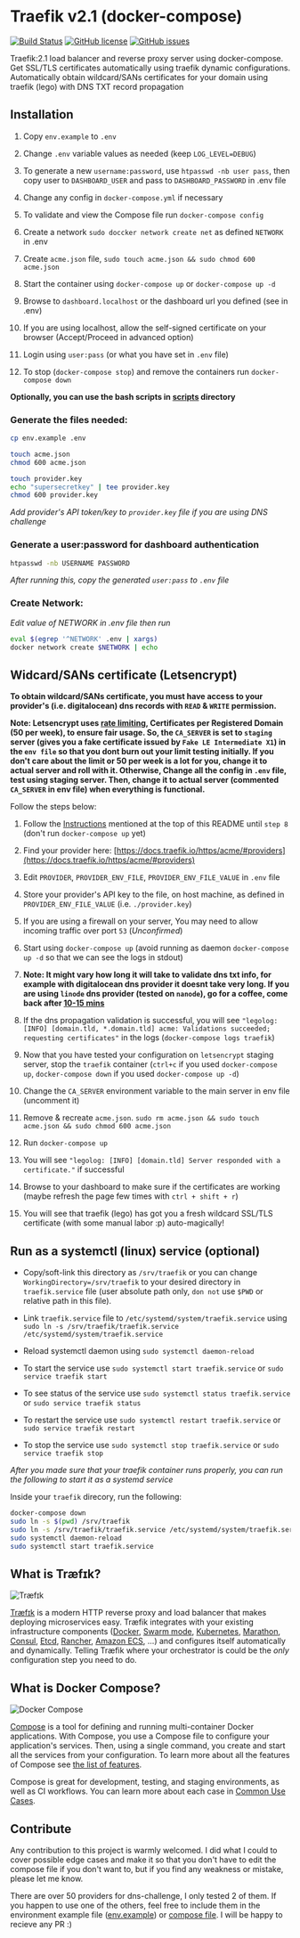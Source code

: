 # Traefik v2.1 (docker-compose)

[![Build Status](https://travis-ci.com/abmruman/traefik-docker-compose.svg?branch=master)](https://travis-ci.com/abmruman/traefik-docker-compose)
[![GitHub license](https://img.shields.io/github/license/abmruman/traefik-docker-compose)](https://github.com/abmruman/traefik-docker-compose/blob/master/LICENSE)
[![GitHub issues](https://img.shields.io/github/issues/abmruman/traefik-docker-compose)](https://github.com/abmruman/traefik-docker-compose/issues)

Traefik:2.1 load balancer and reverse proxy server using docker-compose. Get SSL/TLS certificates automatically using traefik dynamic configurations. Automatically obtain wildcard/SANs certificates for your domain using traefik (lego) with DNS TXT record propagation

## Installation

1. Copy `env.example` to `.env`

2. Change `.env` variable values as needed (keep `LOG_LEVEL=DEBUG`)

3. To generate a new `username:password`, use `htpasswd -nb user pass`, then copy user to `DASHBOARD_USER` and pass to `DASHBOARD_PASSWORD` in .env file

4. Change any config in `docker-compose.yml` if necessary

5. To validate and view the Compose file run `docker-compose config`

6. Create a network `sudo doccker network create net` as defined `NETWORK` in .env

7. Create `acme.json` file, `sudo touch acme.json && sudo chmod 600 acme.json`

8. Start the container using `docker-compose up` or `docker-compose up -d`

9. Browse to `dashboard.localhost` or the dashboard url you defined (see in .env)

10. If you are using localhost, allow the self-signed certificate on your browser (Accept/Proceed in advanced option)

11. Login using `user:pass` (or what you have set in `.env` file)

12. To stop (`docker-compose stop`) and remove the containers run `docker-compose down`

**Optionally, you can use the bash scripts in [scripts](/scripts) directory**

### Generate the files needed:
```bash
cp env.example .env

touch acme.json
chmod 600 acme.json

touch provider.key
echo "supersecretkey" | tee provider.key
chmod 600 provider.key
```
*Add provider's API token/key to `provider.key` file if you are using DNS challenge*

### Generate a user:password for dashboard authentication
```bash
htpasswd -nb USERNAME PASSWORD
```
*After running this, copy the generated `user:pass` to `.env` file*

### Create Network:
*Edit value of NETWORK in .env file then run*
```bash
eval $(egrep '^NETWORK' .env | xargs)
docker network create $NETWORK | echo
```

## Widcard/SANs certificate (Letsencrypt)

**To obtain wildcard/SANs certificate, you must have access to your provider's (i.e. digitalocean) dns records with `READ` & `WRITE` permission.**

**Note: Letsencrypt uses [rate limiting](https://letsencrypt.org/docs/rate-limits/), Certificates per Registered Domain (50 per week), to ensure fair usage. So, the `CA_SERVER` is set to `staging` server (gives you a fake certificate issued by `Fake LE Intermediate X1`) in the `env file` so that you dont burn out your limit testing initially. If you don't care about the limit or 50 per week is a lot for you, change it to actual server and roll with it. Otherwise, Change all the config in `.env` file, test using staging server. Then, change it to actual server (commented `CA_SERVER` in env file) when everything is functional.**

Follow the steps below:

1. Follow the [Instructions](#instructions) mentioned at the top of this README until `step 8` (don't run `docker-compose up` yet)

2. Find your provider here: [https://docs.traefik.io/https/acme/#providers](https://docs.traefik.io/https/acme/#providers)

3. Edit `PROVIDER`, `PROVIDER_ENV_FILE`, `PROVIDER_ENV_FILE_VALUE` in `.env` file

4. Store your provider's API key to the file, on host machine, as defined in `PROVIDER_ENV_FILE_VALUE` (i.e. `./provider.key`)

5. If you are using a firewall on your server, You may need to allow incoming traffic over port `53` (*Unconfirmed*)

6. Start using `docker-compose up` (avoid running as daemon `docker-compose up -d` so that we can see the logs in stdout)

7. **Note: It might vary how long it will take to validate dns txt info, for example with digitalocean dns provider it doesnt take very long. If you are using `linode` dns provider (tested on `nanode`), go for a coffee, come back after [10-15 mins](https://community.letsencrypt.org/t/no-txt-record-found-using-linode-dns-plugin/76403)**

8. If the dns propagation validation is successful, you will see `"legolog: [INFO] [domain.tld, *.domain.tld] acme: Validations succeeded; requesting certificates"` in the logs (`docker-compose logs traefik`)

9. Now that you have tested your configuration on `letsencrypt` staging server, stop the `traefik` container (`ctrl+c` if you used `docker-compose up`, `docker-compose down` if you used `docker-compose up -d`)

10. Change the `CA_SERVER` environment variable to the main server in env file (uncomment it)

11. Remove & recreate `acme.json`. `sudo rm acme.json && sudo touch acme.json && sudo chmod 600 acme.json`

12. Run `docker-compose up`

13. You will see `"legolog: [INFO] [domain.tld] Server responded with a certificate."` if successful

14. Browse to your dashboard to make sure if the certificates are working (maybe refresh the page few times with `ctrl + shift + r`)

15. You will see that traefik (lego) has got you a fresh wildcard SSL/TLS certificate (with some manual labor :p) auto-magically!


## Run as a systemctl (linux) service (optional)

- Copy/soft-link this directory as `/srv/traefik` or you can change `WorkingDirectory=/srv/traefik` to your desired directory in `traefik.service` file (user absolute path only, `don not` use `$PWD` or relative path in this file).

- Link `traefik.service` file to `/etc/systemd/system/traefik.service` using `sudo ln -s /srv/traefik/traefik.service /etc/systemd/system/traefik.service`

- Reload systemctl daemon using `sudo systemctl daemon-reload`

- To start the service use `sudo systemctl start traefik.service` or `sudo service traefik start`

- To see status of the service use `sudo systemctl status traefik.service` or `sudo service traefik status`

- To restart the service use `sudo systemctl restart traefik.service` or `sudo service traefik restart`

- To stop the service use `sudo systemctl stop traefik.service` or `sudo service traefik stop`

*After you made sure that your traefik container runs properly, you can run the following to start it as a systemd service*

Inside your `traefik` direcory, run the following:

```bash
docker-compose down
sudo ln -s $(pwd) /srv/traefik
sudo ln -s /srv/traefik/traefik.service /etc/systemd/system/traefik.service
sudo systemctl daemon-reload
sudo systemctl start traefik.service
```

## What is Træfɪk?

![Træfɪk](https://docs.traefik.io/assets/img/traefik.logo.png)

[Træfɪk](https://github.com/containous/traefik) is a modern HTTP reverse proxy and load balancer that makes deploying microservices easy.
Træfik integrates with your existing infrastructure components ([Docker](https://www.docker.com/), [Swarm mode](https://docs.docker.com/engine/swarm/), [Kubernetes](https://kubernetes.io), [Marathon](https://mesosphere.github.io/marathon/), [Consul](https://www.consul.io/), [Etcd](https://coreos.com/etcd/), [Rancher](https://rancher.com), [Amazon ECS](https://aws.amazon.com/ecs), ...) and configures itself automatically and dynamically.
Telling Træfik where your orchestrator is could be the _only_ configuration step you need to do.

## What is Docker Compose?

![Docker Compose](https://raw.githubusercontent.com/docker/compose/master/logo.png "Docker Compose Logo")

[Compose](https://github.com/docker/compose) is a tool for defining and running multi-container Docker applications.
With Compose, you use a Compose file to configure your application's services.
Then, using a single command, you create and start all the services
from your configuration. To learn more about all the features of Compose
see [the list of features](https://github.com/docker/docker.github.io/blob/master/compose/index.md#features).

Compose is great for development, testing, and staging environments, as well as
CI workflows. You can learn more about each case in
[Common Use Cases](https://github.com/docker/docker.github.io/blob/master/compose/index.md#common-use-cases).

## Contribute

Any contribution to this project is warmly welcomed. I did what I could to cover possible edge cases and make it so that you don't have to edit the compose file if you don't want to, but if you find any weakness or mistake, please let me know.

There are over 50 providers for dns-challenge, I only tested 2 of them.
If you happen to use one of the others, feel free to include them in the environment example file ([env.example](/env.example)) or [compose file](/docker-compose.yml). I will be happy to recieve any PR :)
